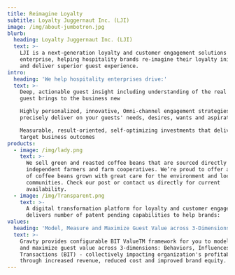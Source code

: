 ```yaml
---
title: Reimagine Loyalty
subtitle: Loyalty Juggernaut Inc. (LJI)
image: /img/about-jumbotron.jpg
blurb:
  heading: Loyalty Juggernaut Inc. (LJI)
  text: >-
    LJI is a next-generation loyalty and customer engagement solutions
    enterprise, helping hospitality brands re-imagine their loyalty initiatives
    and deliver superior guest experience.
intro:
  heading: 'We help hospitality enterprises drive:'
  text: >-
    Deep, actionable guest insight including understanding of the real value a
    guest brings to the business new

    Highly personalized, innovative, Omni‐channel engagement strategies that
    precisely deliver on your guests' needs, desires, wants and aspirations

    Measurable, result‐oriented, self‐optimizing investments that deliver on
    target business outcomes
products:
  - image: /img/lady.png
    text: >-
      We sell green and roasted coffee beans that are sourced directly from
      independent farmers and farm cooperatives. We’re proud to offer a variety
      of coffee beans grown with great care for the environment and local
      communities. Check our post or contact us directly for current
      availability.
  - image: /img/Transparent.png
    text: >-
      A digital transformation platform for loyalty and customer engagement
      delivers number of patent pending capabilities to help brands:
values:
  heading: 'Model, Measure and Maximize Guest Value across 3‐Dimensions'
  text: >-
    Gravty provides configurable BIT ValueTM framework for you to model, measure
    and maximize guest value across 3‐dimensions: Behaviors, Influences and
    Transactions (BIT) ‐ collectively impacting organization's profitability
    through increased revenue, reduced cost and improved brand equity.
---
```


